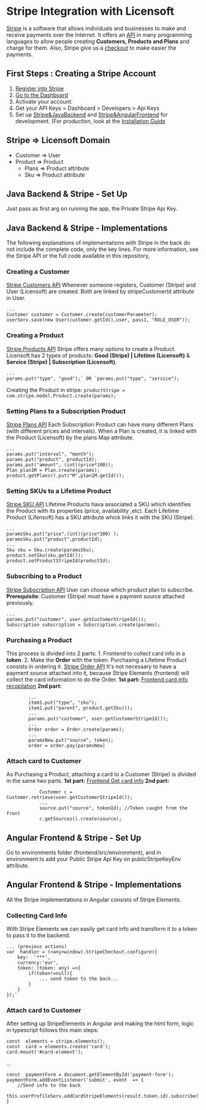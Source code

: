 # Stripe Integration with Licensoft
[Stripe](https://stripe.com/) is a software that allows individuals and businesses to make and receive payments over the Internet. 
It offers an [API](https://stripe.com/docs/api) in many programming languages to allow people creating **Customers, Products and Plans** and charge for them.
Also, Stripe give us a [checkout](https://stripe.com/docs/payments/checkout) to make easier the payments.

## First Steps : Creating a Stripe Account

1.  [Register into Stripe](https://dashboard.stripe.com/register?redirect=%2Ftest%2Fdashboard) 
2.  [Go to the Dashboard](https://dashboard.stripe.com/test/dashboard)
3.  Activate your account.
4.  Get your API Keys = Dashboard > Developers >  Api Keys
5. Set up [Stripe&JavaBackend](#backSetup) and [Stripe&AngularFrontend](#frontSetup) for development. (For production, look at the [Installation Guide](./InstallationGuide.md)
## Stripe => Licensoft Domain
* Customer => User
* Product => Product
	* Plans => Product attribute
	* Sku => Product attribute

## Java Backend & Stripe - Set Up <a name="backSetup"></a>
Just pass as first arg on running the app, the Private Stripe Api Key.

## Java Backend & Stripe - Implementations
The following explanations of implementations with Stripe in the back do not include the complete code, only the key lines. For more information, see the Stripe API or the full code available in this repository,
### Creating a Customer
[Stripe Customers API](https://stripe.com/docs/api/customers)
Whenever someone registers, Customer (Stripe) and User (Licensoft) are created. Both are linked by stripeCustomerId attribute in User.
```
... 
Customer customer = Customer.create(customerParameter);
userServ.save(new User(customer.getId(),user, pass1, "ROLE_USER"));
```

### Creating a Product
[Stripe Products API](https://stripe.com/docs/api/products)
Stripe offers many options to create a Product. Licensoft has 2 types of products: **Good (Stripe) | Lifetime (Licensoft)** & **Service (Stripe) | Subscription (Licensoft)**. 
```
...
params.put("type", "good");` OR `params.put("type", "service");
```
Creating the Product in stripe:
`productStripe = com.stripe.model.Product.create(params);`

### Setting Plans to a Subscription Product
[Stripe Plans API](https://stripe.com/docs/api/plans)
Each Subscription Product can have many different Plans (with different prices and intervals). When a Plan is created, it is linked with the Product (Licensoft) by the plans Map attribute.

```
...
params.put("interval", "month");
params.put("product", productId);
params.put("amount", (int)(price*100));
Plan plan1M = Plan.create(params);
product.getPlans().put("M",plan1M.getId());
```

### Setting SKUs to a Lifetime Product
[Stripe SKU API](https://stripe.com/docs/api/skus)
Lifetime Products hava associated a SKU which identifies the Product with its properties (price, availability ,etc). Each Lifetime Product (Lifensoft) has a SKU attribute whick links it with the SKU (Stripe). 

```
...
paramsSku.put("price",(int)(price*100) );
paramsSku.put("product",productId);
...
Sku sku = Sku.create(paramsSku);
product.setSku(sku.getId());
product.setProductStripeId(productId);
```

### Subscribing to a Product
[Stripe Subscription API](https://stripe.com/docs/api/subscriptions)
User can choose which product plan to subscribe. 
**Prerequisite**: Customer (Stripe) must have a payment source attached previously.

```
...
params.put("customer", user.getCustomerStripeId());
Subscription subscription = Subscription.create(params);
```

### Purchasing a Product
This process is divided into 2 parts: 1. Frontend to collect card info in a **token**. 2. Make the **Order** with the token.
Purchasing a Lifetime Product consists in ordering it. 
[Stripe Order API](https://stripe.com/docs/api/orders)
It's not necessary to have a payment source attached into it, because Stripe Elements (frontend)  will collect the card information to do the Order.
**1st part:** [Frontend card info recopilation](StripeIntegration.md#collection-card-info)
**2nd part:**

			...
			item1.put("type", "sku");
			item1.put("parent", product.getSku());
			...
			params.put("customer", user.getCustomerStripeId());
			...
			Order order = Order.create(params);
			...
			paramsNew.put("source", token);
			order = order.pay(paramsNew)

### Attach card to Customer
As Purchasing a Product, attaching a card to a Customer (Stripe) is divided in the same two parts.
**1st part:** [Frontend Get card info](StripeIntegration.md#attach-card-to-info)
**2nd part:**
```
			Customer c = Customer.retrieve(user.getCustomerStripeId());
			...
			source.put("source", tokenId); //Token caught from the front
			c.getSources().create(source);
```
## Angular Frontend & Stripe - Set Up <a name="frontSetup"></a>
Go to environments folder (frontend/src/environment), and in environment.ts add your Public Stripe Api Key on publicStripeKeyEnv attribute.


## Angular Frontend & Stripe - Implementations
All the Stripe implementations in Angular consists of Stripe Elements.

### Collecting Card Info 
With Stripe Elements we can easily get card info and transform it to a token to pass it to the backend.
```
... (previous actions)
var  handler = (<any>window).StripeCheckout.configure({
	key:  '***',
	currency:'eur',
	token: (token: any) =>{
		if(token!=null){
			... send token to the back...
		}
	}
});`
 ```

### Attach card to Customer
After setting up StripeElements in Angular and making the html form, logic in typescript follows this main steps:
```
const  elements = stripe.elements();
const  card = elements.create('card');
card.mount('#card-element');
```
...
```
const  paymentForm = document.getElementById('payment-form');
paymentForm.addEventListener('submit', event  => {
	//Send info to the back
	this.userProfileServ.addCardStripeElements(result.token.id).subscribe(...)...
}
```
